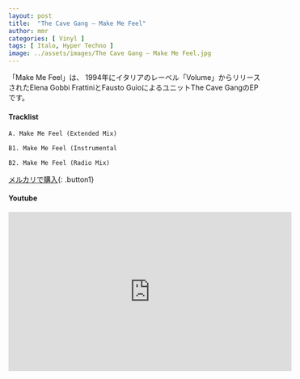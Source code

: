 ```yaml
---
layout: post
title:  "The Cave Gang – Make Me Feel"
author: mmr
categories: [ Vinyl ]
tags: [ Italo, Hyper Techno ]
image: ../assets/images/The Cave Gang – Make Me Feel.jpg
---
```


「Make Me Feel」は、
1994年にイタリアのレーベル「Volume」からリリースされたElena Gobbi FrattiniとFausto GuioによるユニットThe Cave GangのEPです。

#### Tracklist
```md
A. Make Me Feel (Extended Mix)

B1. Make Me Feel (Instrumental

B2. Make Me Feel (Radio Mix)
```

[メルカリで購入](https://jp.mercari.com/item/m61676818588?afid=6142608987){: .button1}

#### Youtube
<iframe width="560" height="315" src="https://www.youtube.com/embed/0J-kBYb3smA?si=dOgMZJy1WrR63Rce" title="YouTube video player" frameborder="0" allow="accelerometer; autoplay; clipboard-write; encrypted-media; gyroscope; picture-in-picture; web-share" referrerpolicy="strict-origin-when-cross-origin" allowfullscreen></iframe>